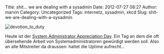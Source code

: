 Title: shit... we are dealing with a sysadmin
Date: 2012-07-27 08:27
Author: marvin
Category: Uncategorized
Tags: internetz, sysadmin, xkcd
Slug: shit-we-are-dealing-with-a-sysadmin

![devotion_to_duty]({filename}/images/devotion_to_duty.png)

Heute ist der [System Administrator Appreciation
Day](http://de.wikipedia.org/wiki/System_Administrator_Appreciation_Day).
Ein Tag an dem die oft übersehende Arbeit von Systemadministratoren
gewürdigt werden soll. Also an alle Mitstreiter da draussen: haltet die
Uptime aufrecht...

